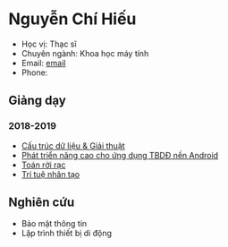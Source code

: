 # Nguyễn Chí Hiếu

- Học vị: Thạc sĩ
- Chuyên ngành: Khoa học máy tính
- Email: [email](nguyenchihieu@)
- Phone: 

## Giảng dạy

### 2018-2019

- [Cấu trúc dữ liệu & Giải thuật](hieuchnguyen.github.io/teaching/dsa)
- [Phát triển nâng cao cho ứng dụng TBDĐ nền Android](hieuchnguyen.github.io/teaching/android-advanced)
- [Toán rời rạc](hieuchnguyen.github.io/teaching/ds)
- [Trí tuệ nhân tạo](https://hieuchnguyen.github.io/teaching/ai)

## Nghiên cứu

- Bảo mật thông tin
- Lập trình thiết bị di động
